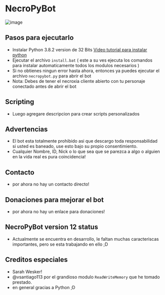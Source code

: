 # NecroPyBot

![image](https://user-images.githubusercontent.com/28090948/109466095-8ce0c080-7a3f-11eb-8937-22731f47c2d3.png)

## Pasos para ejecutarlo
* Instalar Python 3.8.2 version de 32 Bits [Video tutorial para instalar python](https://youtu.be/W4jlkZiuMWc)
* Ejecutar el archivo `install.bat` ( este a su ves ejecuta los comandos para instalar automaticamente todos los modulos necesarios )
* Si no obtienes ningun error hasta ahora, entonces ya puedes ejecutar el archivo `necropybot.py` para abrir el bot
* Nota: Debes de tener el necroxia cliente abierto con tu personaje conectado antes de abrir el bot

## Scripting
* Luego agregare descripcion para crear scripts personalizados

## Advertencias
* El bot esta totalmente prohibido asi que descargo toda responsabilidad si usted es baneado, use esto bajo su propio consentimiento.
* Cualquier Nombre, ID, Nick o lo que sea que se parezca a algo o alguien en la vida real es pura coincidencia!

## Contacto
* por ahora no hay un contacto directo!

## Donaciones para mejorar el bot
* por ahora no hay un enlace para donaciones!

## NecroPyBot version 12 status
* Actualmente se encuentra en desarrollo, le faltan muchas caracteriscas importantes, pero se esta trabajando en ello ;D

## Creditos especiales
* Sarah Wesker!
* @vsantiago113 por el grandioso modulo `ReadWriteMemory` que he tomado prestado.
* en general gracias a Python ;D
